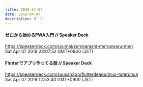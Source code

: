 ```yaml
---
title: 2018-04-07
date: 2018-04-07
description: B! 2
---
```


#### ゼロから始めるPWA入門 // Speaker Deck
https://speakerdeck.com/syumai/zerokarashi-merupwaru-men<br>
Sat Apr 07 2018 23:07:52 GMT+0900 (JST)<br>


#### Flutterでアプリ作ってる話 // Speaker Deck
https://speakerdeck.com/suusan2go/flutterdeapurizuo-tuteruhua<br>
Sat Apr 07 2018 12:53:40 GMT+0900 (JST)<br>


